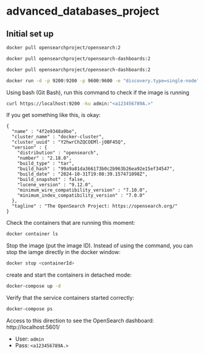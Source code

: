 # advanced_databases_project

## Initial set up

````bash
docker pull opensearchproject/opensearch:2
````
````bash
docker pull opensearchproject/opensearch-dashboards:2
````

````bash
docker pull opensearchproject/opensearch-dashboards:2
````

````bash
docker run -d -p 9200:9200 -p 9600:9600 -e "discovery.type=single-node" -e "OPENSEARCH_INITIAL_ADMIN_PASSWORD=a123456789A." opensearchproject/opensearch:latest
````

Using bash (Git Bash), run this command to check if the image is running
````bash
curl https://localhost:9200 -ku admin:"<a123456789A.>"
````

If you get something like this, is okay:

````
{
  "name" : "4f2e9348a9be",
  "cluster_name" : "docker-cluster",
  "cluster_uuid" : "Y2hwrChZQCOEMl-j0BF45Q",
  "version" : {
    "distribution" : "opensearch",
    "number" : "2.18.0",
    "build_type" : "tar",
    "build_hash" : "99a9a81da366173b0c2b963b26ea92e15ef34547",
    "build_date" : "2024-10-31T19:08:39.157471098Z",
    "build_snapshot" : false,
    "lucene_version" : "9.12.0",
    "minimum_wire_compatibility_version" : "7.10.0",
    "minimum_index_compatibility_version" : "7.0.0"
  },
  "tagline" : "The OpenSearch Project: https://opensearch.org/"
}
````

Check the containers that are running this moment:
```bash
docker container ls
```

Stop the image (put the image ID). Instead of using the command, you can stop the iamge directly in the docker window:
```bash
docker stop <containerId>
```

create and start the containers in detached mode:
```bash
docker-compose up -d
```

Verify that the service containers started correctly:

```bash
docker-compose ps
```

Access to this direction to see the OpenSearch dashboard:
http://localhost:5601/
- User: ```admin```
- Pass: ```<a123456789A.>```



